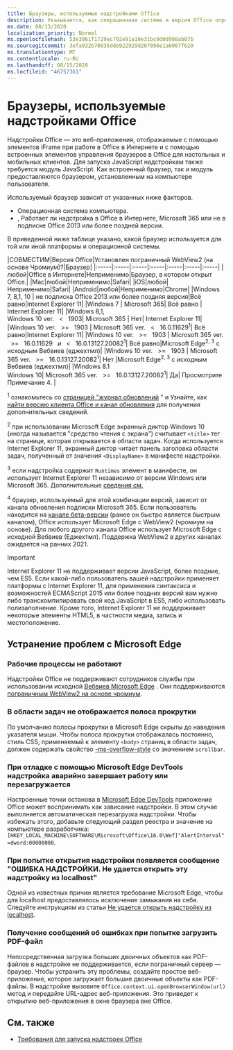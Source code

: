 ```yaml
---
title: Браузеры, используемые надстройками Office
description: Указывается, как операционная система и версия Office определяют браузер, используемый надстройками Office.
ms.date: 08/13/2020
localization_priority: Normal
ms.openlocfilehash: 53e3061f1729ac792e91a10e31bc9d0d908ab07b
ms.sourcegitcommit: 3efa932b70035dde922929d207896e1a6007f620
ms.translationtype: MT
ms.contentlocale: ru-RU
ms.lasthandoff: 08/15/2020
ms.locfileid: "46757361"
---
```

# <a name="browsers-used-by-office-add-ins"></a>Браузеры, используемые надстройками Office

Надстройки Office — это веб-приложения, отображаемые с помощью элементов iFrame при работе в Office в Интернете и с помощью встроенных элементов управления браузеров в Office для настольных и мобильных клиентов. Для запуска JavaScript надстройкам также требуется модуль JavaScript. Как встроенный браузер, так и модуль предоставляются браузером, установленным на компьютере пользователя.

Используемый браузер зависит от указанных ниже факторов.

- Операционная система компьютера.
- , Работает ли надстройка в Office в Интернете, Microsoft 365 или не в подписке Office 2013 или более поздней версии.

В приведенной ниже таблице указано, какой браузер используется для той или иной платформы и операционной системы.

|СОВМЕСТИМ|Версия Office|Установлен пограничный WebView2 (на основе Чромиум)?|Браузер|
|:-----|:-----|:-----|:-----|:-----|:-----|:-----|
|любой|Office в Интернете|Неприменимо|Браузер, в котором открыт Office.|
|Mac|любой|Неприменимо|Safari|
|iOS|любой|Неприменимо|Safari|
|Android|любой|Неприменимо|Chrome|
|Windows 7, 8,1, 10 | не подписка Office 2013 или более поздняя версия|Всё равно|Internet Explorer 11|
|Windows 7 | Microsoft 365| Всё равно | Internet Explorer 11|
|Windows 8,1,<br>Windows 10 ver. &nbsp; < &nbsp; 1903| Microsoft 365 | Нет| Internet Explorer 11|
|Windows 10 ver. &nbsp; >= &nbsp; 1903 | Microsoft 365 ver. &nbsp; < &nbsp; 16.0.11629<sup>1</sup>| Всё равно|Internet Explorer 11|
|Windows 10 ver. &nbsp; >= &nbsp; 1903 | Microsoft 365 ver. &nbsp; >= &nbsp; 16.0.11629 &nbsp; _и_ &nbsp; < &nbsp; 16.0.13127.20082<sup>1</sup>| Всё равно|Microsoft Edge<sup>2, 3</sup> с исходным Вебвиев (еджехтмл)|
|Windows 10 ver. &nbsp; >= &nbsp; 1903 | Microsoft 365 ver. &nbsp; >= &nbsp; 16.0.13127.20082<sup>1</sup>| Нет |Microsoft Edge<sup>2, 3</sup> с исходным Вебвиев (еджехтмл)|
|Windows 8.1<br>Windows 10| Microsoft 365 ver. &nbsp; >= &nbsp; 16.0.13127.20082<sup>1</sup>| Да|  Просмотрите Примечание 4. |

<sup>1</sup> ознакомьтесь со [страницей "журнал обновлений](/officeupdates/update-history-office365-proplus-by-date) " и Узнайте, как [найти версию клиента Office и канал обновления](https://support.office.com/article/What-version-of-Office-am-I-using-932788b8-a3ce-44bf-bb09-e334518b8b19) для получения дополнительных сведений.

<sup>2</sup> при использовании Microsoft Edge экранный диктор Windows 10 (иногда называется "средство чтения с экрана") считывает `<title>` тег на странице, которая открывается в области задач. Когда используется Internet Explorer 11, экранный диктор читает панель заголовка области задач, полученный от значения `<DisplayName>` в манифесте надстройки.

<sup>3</sup> если надстройка содержит `Runtimes` элемент в манифесте, он использует Internet Explorer 11 независимо от версии Windows или Microsoft 365. Дополнительные [сведения см.](../reference/manifest/runtimes.md)

<sup>4</sup> браузер, используемый для этой комбинации версий, зависит от канала обновления подписки Microsoft 365. Если пользователь находится на [канале бета-версии](https://insider.office.com/join/windows) (ранее он быстро является быстрым каналом), Office использует Microsoft Edge с WebView2 (чромиум на основе). Для любого другого канала Office использует Microsoft Edge с исходной Вебвиев (Еджехтмл). Поддержка WebView2 в других каналах ожидается на ранних 2021.
> [!IMPORTANT]
> Internet Explorer 11 не поддерживает версии JavaScript, более поздние, чем ES5. Если какой-либо пользователь вашей надстройки применяет платформы с Internet Explorer 11, для применения синтаксиса и возможностей ECMAScript 2015 или более поздних версий вам нужно либо транскомпилировать свой код JavaScript в ES5, либо использовать полизаполнение. Кроме того, Internet Explorer 11 не поддерживает некоторые элементы HTML5, в частности медиа, запись и местоположение.

## <a name="troubleshooting-microsoft-edge-issues"></a>Устранение проблем с Microsoft Edge

### <a name="service-workers-are-not-working"></a>Рабочие процессы не работают

Надстройки Office не поддерживают сотрудников службы при использовании исходной [Вебвиев Microsoft Edge](/microsoft-edge/hosting/webview) . Они поддерживаются [пограничным WebView2 на основе чромиум](/microsoft-edge/hosting/webview2).

### <a name="scroll-bar-does-not-appear-in-task-pane"></a>В области задач не отображается полоса прокрутки

По умолчанию полосы прокрутки в Microsoft Edge скрыты до наведения указателя мыши. Чтобы полоса прокрутки отображалась постоянно, стиль CSS, применяемый к элементу `<body>` страниц в области задач, должен содержать свойство [-ms-overflow-style](https://developer.mozilla.org/docs/Web/CSS/-ms-overflow-style) со значением `scrollbar`. 

### <a name="when-debugging-with-the-microsoft-edge-devtools-the-add-in-crashes-or-reloads"></a>При отладке с помощью Microsoft Edge DevTools надстройка аварийно завершает работу или перезагружается

Настроенные точки останова в [Microsoft Edge DevTools](https://www.microsoft.com/p/microsoft-edge-devtools-preview/9mzbfrmz0mnj?rtc=1&activetab=pivot%3Aoverviewtab) приложение Office может воспринимать как зависание надстройки. В этом случае выполняется автоматическая перезагрузка надстройки. Чтобы избежать этого, добавьте следующий раздел реестра и значение на компьютере разработчика: `[HKEY_LOCAL_MACHINE\SOFTWARE\Microsoft\Office\16.0\Wef]"AlertInterval"=dword:00000000`.

### <a name="when-the-add-in-tries-to-open-get-add-in-error-we-cant-open-this-add-in-from-the-localhost-error"></a>При попытке открытия надстройки появляется сообщение "ОШИБКА НАДСТРОЙКИ. Не удается открыть эту надстройку из localhost"

Одной из известных причин является требование Microsoft Edge, чтобы для localhost предоставлялось исключение замыкания на себя. Следуйте инструкциям из статьи [Не удается открыть надстройку из localhost](/office/troubleshoot/error-messages/cannot-open-add-in-from-localhost).

### <a name="get-errors-trying-to-download-a-pdf-file"></a>Получение сообщений об ошибках при попытке загрузить PDF-файл

Непосредственная загрузка больших двоичных объектов как PDF-файлов в надстройке не поддерживается, если пограничный сервер — браузер. Чтобы устранить эту проблемы, создайте простое веб-приложение, которое загружает большие двоичные объекты как PDF-файлы. В надстройке вызовите `Office.context.ui.openBrowserWindow(url)` метод и передайте URL-адрес веб-приложения. Это приведет к открытию веб-приложения в окне браузера вне Office.

## <a name="see-also"></a>См. также

- [Требования для запуска надстроек Office](requirements-for-running-office-add-ins.md)
